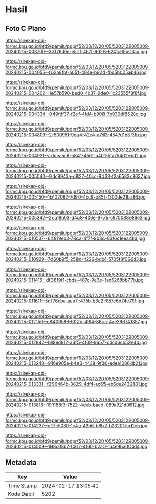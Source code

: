 # Hasil

## Foto C Plano

https://sirekap-obj-formc.kpu.go.id/bfd9/pemilu/pdpr/52/03/12/20/05/5203122005009-20240215-003700--33f79d0e-e5af-467f-9d28-6241c05b00ad.jpg

https://sirekap-obj-formc.kpu.go.id/bfd9/pemilu/pdpr/52/03/12/20/05/5203122005009-20240215-004055--f62a8fbf-a05f-484e-b924-fbd5b005ab46.jpg

https://sirekap-obj-formc.kpu.go.id/bfd9/pemilu/pdpr/52/03/12/20/05/5203122005009-20240215-004202--1e57b590-bed0-4d37-9de0-1c23555f8f8f.jpg

https://sirekap-obj-formc.kpu.go.id/bfd9/pemilu/pdpr/52/03/12/20/05/5203122005009-20240215-004334--049fdf37-f2ef-4fd4-b908-7b930df8528c.jpg

https://sirekap-obj-formc.kpu.go.id/bfd9/pemilu/pdpr/52/03/12/20/05/5203122005009-20240215-004809--2f500951-9ca4-42e4-a7d3-4547d1b5f3fb.jpg

https://sirekap-obj-formc.kpu.go.id/bfd9/pemilu/pdpr/52/03/12/20/05/5203122005009-20240215-004921--addea5c6-5841-4561-a4b1-5fa75402ebd2.jpg

https://sirekap-obj-formc.kpu.go.id/bfd9/pemilu/pdpr/52/03/12/20/05/5203122005009-20240215-005040--9dc9943a-d827-40cc-9433-f2a6583c9637.jpg

https://sirekap-obj-formc.kpu.go.id/bfd9/pemilu/pdpr/52/03/12/20/05/5203122005009-20240215-005150--1b102082-7d90-4cc9-b85f-f300de21ba86.jpg

https://sirekap-obj-formc.kpu.go.id/bfd9/pemilu/pdpr/52/03/12/20/05/5203122005009-20240215-005342--2ca18b03-d4c8-406e-9775-c970088e86e3.jpg

https://sirekap-obj-formc.kpu.go.id/bfd9/pemilu/pdpr/52/03/12/20/05/5203122005009-20240215-010537--64819eb3-78ca-4f7f-9b3c-8316c1eea4bd.jpg

https://sirekap-obj-formc.kpu.go.id/bfd9/pemilu/pdpr/52/03/12/20/05/5203122005009-20240215-010929--7d60b9f5-258c-4226-bdb1-5705f8f066d3.jpg

https://sirekap-obj-formc.kpu.go.id/bfd9/pemilu/pdpr/52/03/12/20/05/5203122005009-20240215-011416--df3819f1-cbda-487c-9e3e-1ad6268bb77b.jpg

https://sirekap-obj-formc.kpu.go.id/bfd9/pemilu/pdpr/52/03/12/20/05/5203122005009-20240215-011611--5df76eba-acb7-475b-b3e2-857e6d74e791.jpg

https://sirekap-obj-formc.kpu.go.id/bfd9/pemilu/pdpr/52/03/12/20/05/5203122005009-20240215-012150--c8409586-602d-49f4-86cc-4ae296741857.jpg

https://sirekap-obj-formc.kpu.go.id/bfd9/pemilu/pdpr/52/03/12/20/05/5203122005009-20240215-012842--b18ed812-a6f5-4f09-9657-c4cd6cb52e44.jpg

https://sirekap-obj-formc.kpu.go.id/bfd9/pemilu/pdpr/52/03/12/20/05/5203122005009-20240215-013248--916e905e-b4e3-4438-9f30-edea1086db21.jpg

https://sirekap-obj-formc.kpu.go.id/bfd9/pemilu/pdpr/52/03/12/20/05/5203122005009-20240215-013331--f296464b-3829-4df4-ac65-eb6de2432881.jpg

https://sirekap-obj-formc.kpu.go.id/bfd9/pemilu/pdpr/52/03/12/20/05/5203122005009-20240215-013818--191168f3-7522-4deb-bacd-089a921d0612.jpg

https://sirekap-obj-formc.kpu.go.id/bfd9/pemilu/pdpr/52/03/12/20/05/5203122005009-20240215-014237--e91c5030-1c4a-43b6-b8b2-b2320f7cd2e5.jpg

https://sirekap-obj-formc.kpu.go.id/bfd9/pemilu/pdpr/52/03/12/20/05/5203122005009-20240215-014509--198c08b7-f467-4f60-b2a0-1a4e9ba004d4.jpg


## Metadata

| Key        | Value               |
| ---------- | ------------------- |
| Time Stamp | 2024-02-17 13:05:41 |
| Kode Dapil | 5202                |



